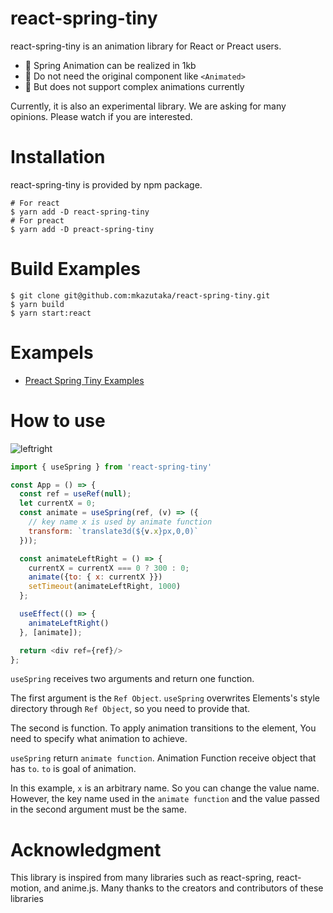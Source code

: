 # react-spring-tiny

react-spring-tiny is an animation library for React or Preact users.

- :bicyclist: Spring Animation can be realized in 1kb
- :revolving_hearts: Do not need the original component like `<Animated>`
- :see_no_evil: But does not support complex animations currently

Currently, it is also an experimental library. We are asking for many opinions. Please watch if you are interested.

# Installation
react-spring-tiny is provided by npm package. 

```shell
# For react
$ yarn add -D react-spring-tiny
# For preact
$ yarn add -D preact-spring-tiny
```

# Build Examples

```
$ git clone git@github.com:mkazutaka/react-spring-tiny.git
$ yarn build
$ yarn start:react
```

# Exampels

- [Preact Spring Tiny Examples](https://preact-spring-tiny-examples.mkazutaka.now.sh)

# How to use

![leftright](https://user-images.githubusercontent.com/4601360/57581601-b809c100-74f4-11e9-9cb6-fa9b3793d6cc.gif)

```javascript
import { useSpring } from 'react-spring-tiny'

const App = () => {
  const ref = useRef(null);
  let currentX = 0;
  const animate = useSpring(ref, (v) => ({
    // key name x is used by animate function
    transform: `translate3d(${v.x}px,0,0)`
  }));

  const animateLeftRight = () => {
    currentX = currentX === 0 ? 300 : 0;
    animate({to: { x: currentX }})
    setTimeout(animateLeftRight, 1000)
  };

  useEffect(() => {
    animateLeftRight()
  }, [animate]);

  return <div ref={ref}/>
};
```

`useSpring` receives two arguments and return one function.

The first argument is the `Ref Object`.
`useSpring` overwrites Elements's style directory through `Ref Object`, so you need to provide that. 

The second is function. To apply animation transitions to the element, You need to specify what animation to achieve.

`useSpring` return `animate function`.
Animation Function receive object that has `to`.
`to` is goal of animation.


In this example, `x` is an arbitrary name. So you can change the value name.
However, the key name used in the `animate function` and the value passed in the second argument must be the same.


# Acknowledgment
This library is inspired from many libraries such as react-spring, react-motion, and anime.js. Many thanks to the creators and contributors of these libraries
